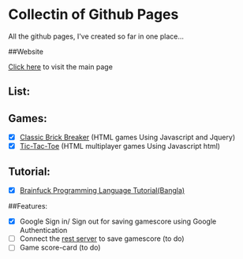 Collectin of Github Pages
==================
All the github pages, I've created so far in one place...

##Website

[Click here](http://wasi0013.github.io/) to visit the main page  

List:
---------

Games:
---------

- [x] [Classic Brick Breaker](http://wasi0013.github.io/Brick) (HTML games Using Javascript and Jquery)
- [x] [Tic-Tac-Toe](http://wasi0013.github.io/tic-tac-toe) (HTML multiplayer games Using Javascript html)

Tutorial:
-----------

- [x] [Brainfuck Programming Language Tutorial(Bangla)](http://wasi0013.github.io/Bangla-Brainfuck-tutorial/)

##Features:

- [x] Google Sign in/ Sign out for saving gamescore using Google Authentication
- [ ] Connect the [rest server](https://github.com/pyprism/Hiren-game) to save gamescore (to do)
- [ ] Game score-card (to do)
